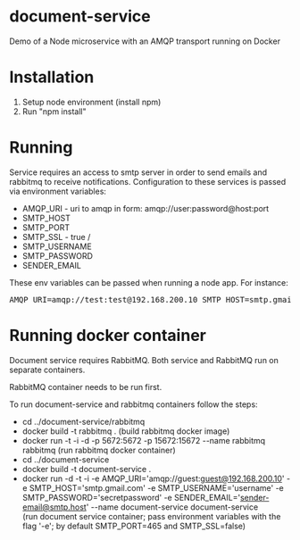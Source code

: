 # document-service
Demo of a Node microservice with an AMQP transport running on Docker

# Installation
1. Setup node environment (install npm)
2. Run "npm install"

# Running
Service requires an access to smtp server in order to send emails and rabbitmq to receive notifications. Configuration to these services is passed via environment variables:
- AMQP_URI - uri to amqp in form: amqp://user:password@host:port
- SMTP_HOST
- SMTP_PORT
- SMTP_SSL - true / 
- SMTP_USERNAME
- SMTP_PASSWORD
- SENDER_EMAIL

These env variables can be passed when running a node app. For instance:

<pre>AMQP_URI=amqp://test:test@192.168.200.10 SMTP_HOST=smtp.gmail.com SMTP_PORT=465 SMTP_USERNAME=secretpassword SMTP_PASSWORD=secretpassword SMTP_SSL=true SENDER_EMAIL=sender-email@smpt.host node app.js</pre>

# Running docker container
Document service requires RabbitMQ. Both service and RabbitMQ run on separate containers. 

RabbitMQ container needs to be run first.

To run document-service and rabbitmq containers follow the steps: <br />
-  cd ../document-service/rabbitmq
-  docker build -t rabbitmq . (build rabbitmq docker image)
-  docker run -t -i -d -p 5672:5672 -p 15672:15672 --name rabbitmq rabbitmq  (run rabbitmq docker container)
-  cd ../document-service 
-  docker build -t document-service .
-  docker run -d -t -i -e AMQP_URI='amqp://guest:guest@192.168.200.10' -e SMTP_HOST='smtp.gmail.com' -e SMTP_USERNAME='username' -e SMTP_PASSWORD='secretpassword' -e SENDER_EMAIL='sender-email@smtp.host' --name document-service document-service <br /> (run document service container; pass environment variables with the flag '-e'; by default SMTP_PORT=465 and SMTP_SSL=false)
